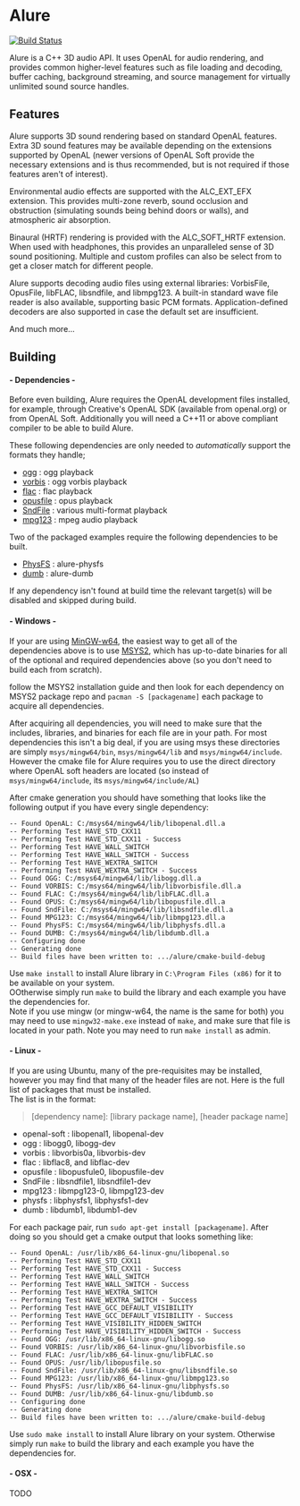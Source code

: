 Alure
=====

[![Build Status](https://api.travis-ci.org/kcat/alure.svg)](https://travis-ci.org/kcat/alure)

Alure is a C++ 3D audio API. It uses OpenAL for audio rendering, and provides
common higher-level features such as file loading and decoding, buffer caching,
background streaming, and source management for virtually unlimited sound
source handles.

Features
--------

Alure supports 3D sound rendering based on standard OpenAL features. Extra 3D
sound features may be available depending on the extensions supported by OpenAL
(newer versions of OpenAL Soft provide the necessary extensions and is thus
recommended, but is not required if those features aren't of interest).

Environmental audio effects are supported with the ALC_EXT_EFX extension. This
provides multi-zone reverb, sound occlusion and obstruction (simulating sounds
being behind doors or walls), and atmospheric air absorption.

Binaural (HRTF) rendering is provided with the ALC_SOFT_HRTF extension. When
used with headphones, this provides an unparalleled sense of 3D sound
positioning. Multiple and custom profiles can also be select from to get a
closer match for different people.

Alure supports decoding audio files using external libraries: VorbisFile,
OpusFile, libFLAC, libsndfile, and libmpg123. A built-in standard wave file
reader is also available, supporting basic PCM formats. Application-defined
decoders are also supported in case the default set are insufficient.

And much more...

Building
--------

#### - Dependencies -
Before even building, Alure requires the OpenAL development files installed, for example, through 
Creative's OpenAL SDK (available from openal.org) or from OpenAL Soft. Additionally you will need a 
C++11 or above compliant compiler to be able to build Alure.

These following dependencies are only needed to *automatically* support the formats they handle;

* [ogg](https://xiph.org/ogg/) : ogg playback
* [vorbis](https://xiph.org/vorbis/) : ogg vorbis playback
* [flac](https://xiph.org/flac/) : flac playback
* [opusfile](http://opus-codec.org/release/dev/2017/08/03/opusfile-0_9.html) : opus playback
* [SndFile](http://www.mega-nerd.com/libsndfile/) : various multi-format playback
* [mpg123](https://www.mpg123.de/) : mpeg audio playback

Two of the packaged examples require the following dependencies to be built.  

* [PhysFS](https://icculus.org/physfs/) : alure-physfs
* [dumb](https://github.com/kode54/dumb) : alure-dumb

If any dependency isn't found at build time the relevant target(s) will be disabled and skipped during build. 

#### - Windows - 

If your are using [MinGW-w64](https://mingw-w64.org/doku.php), the easiest way to get all of the dependencies above is to use [MSYS2](http://www.msys2.org/), which has 
up-to-date binaries for all of the optional and required dependencies above 
(so you don't need to build each from scratch).  

follow the MSYS2 installation guide and then look for each dependency on MSYS2 package repo and `pacman -S [packagename]`
each package to acquire all dependencies.

After acquiring all dependencies, you will need to make sure that the includes, libraries, and binaries for each file 
are in your path. For most dependencies this isn't a big deal, if you are using msys these directories are simply 
`msys/mingw64/bin`, `msys/mingw64/lib` and `msys/mingw64/include`. However the cmake file for Alure requires you to 
use the direct directory where OpenAL soft headers are located (so instead of `msys/mingw64/include`, 
its `msys/mingw64/include/AL`)

After cmake generation you should have something that looks like the following output if you have every single dependency:

    -- Found OpenAL: C:/msys64/mingw64/lib/libopenal.dll.a  
    -- Performing Test HAVE_STD_CXX11
    -- Performing Test HAVE_STD_CXX11 - Success
    -- Performing Test HAVE_WALL_SWITCH
    -- Performing Test HAVE_WALL_SWITCH - Success
    -- Performing Test HAVE_WEXTRA_SWITCH
    -- Performing Test HAVE_WEXTRA_SWITCH - Success
    -- Found OGG: C:/msys64/mingw64/lib/libogg.dll.a  
    -- Found VORBIS: C:/msys64/mingw64/lib/libvorbisfile.dll.a  
    -- Found FLAC: C:/msys64/mingw64/lib/libFLAC.dll.a  
    -- Found OPUS: C:/msys64/mingw64/lib/libopusfile.dll.a  
    -- Found SndFile: C:/msys64/mingw64/lib/libsndfile.dll.a  
    -- Found MPG123: C:/msys64/mingw64/lib/libmpg123.dll.a  
    -- Found PhysFS: C:/msys64/mingw64/lib/libphysfs.dll.a  
    -- Found DUMB: C:/msys64/mingw64/lib/libdumb.dll.a  
    -- Configuring done
    -- Generating done
    -- Build files have been written to: .../alure/cmake-build-debug


Use `make install` to install Alure library in `C:\Program Files (x86)` for it to be available on your system.  
OOtherwise simply run `make` to build the library and each example you have the dependencies for.  
Note if you use mingw (or mingw-w64, the name is the same for both) you may need to use  `mingw32-make.exe`
instead of `make`, and make sure that file is located in your path.  Note you may need to run `make install` as admin.

#### - Linux - 

If you are using Ubuntu, many of the pre-requisites may be installed, however you may find 
that many of the header files are not.  Here is the full list of packages that must be installed.  
The list is in the format:

>[dependency name]: [library package name], [header package name]

* openal-soft : libopenal1, libopenal-dev
* ogg : libogg0, libogg-dev
* vorbis : libvorbis0a, libvorbis-dev
* flac : libflac8, and libflac-dev
* opusfile : libopusfule0, libopusfile-dev
* SndFile : libsndfile1, libsndfile1-dev
* mpg123 : libmpg123-0, libmpg123-dev
* physfs : libphysfs1, libphysfs1-dev
* dumb : libdumb1, libdumb1-dev

For each package pair, run `sudo apt-get install [packagename]`.  After doing so you should get a cmake output that looks something like:
 

    -- Found OpenAL: /usr/lib/x86_64-linux-gnu/libopenal.so  
    -- Performing Test HAVE_STD_CXX11
    -- Performing Test HAVE_STD_CXX11 - Success
    -- Performing Test HAVE_WALL_SWITCH
    -- Performing Test HAVE_WALL_SWITCH - Success
    -- Performing Test HAVE_WEXTRA_SWITCH
    -- Performing Test HAVE_WEXTRA_SWITCH - Success
    -- Performing Test HAVE_GCC_DEFAULT_VISIBILITY
    -- Performing Test HAVE_GCC_DEFAULT_VISIBILITY - Success
    -- Performing Test HAVE_VISIBILITY_HIDDEN_SWITCH
    -- Performing Test HAVE_VISIBILITY_HIDDEN_SWITCH - Success
    -- Found OGG: /usr/lib/x86_64-linux-gnu/libogg.so  
    -- Found VORBIS: /usr/lib/x86_64-linux-gnu/libvorbisfile.so  
    -- Found FLAC: /usr/lib/x86_64-linux-gnu/libFLAC.so  
    -- Found OPUS: /usr/lib/libopusfile.so  
    -- Found SndFile: /usr/lib/x86_64-linux-gnu/libsndfile.so  
    -- Found MPG123: /usr/lib/x86_64-linux-gnu/libmpg123.so  
    -- Found PhysFS: /usr/lib/x86_64-linux-gnu/libphysfs.so  
    -- Found DUMB: /usr/lib/x86_64-linux-gnu/libdumb.so  
    -- Configuring done
    -- Generating done
    -- Build files have been written to: .../alure/cmake-build-debug

Use `sudo make install` to install Alure library on your system. Otherwise simply run `make` to build the 
library and each example you have the dependencies for. 

#### - OSX - 

TODO

